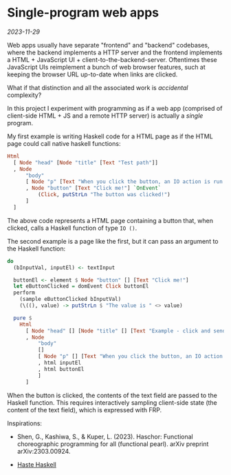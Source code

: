 # Single-program web apps

*2023-11-29*

Web apps usually have separate "frontend" and "backend" codebases, where the backend implements a
HTTP server and the frontend implements a HTML + JavaScript UI + client-to-the-backend-server.
Oftentimes these JavaScript UIs reimplement a bunch of web browser features, such at keeping the
browser URL up-to-date when links are clicked.

What if that distinction and all the associated work is *accidental* complexity?

In this project I experiment with programming as if a web app (comprised of client-side HTML + JS
and a remote HTTP server) is actually a *single* program.

My first example is writing Haskell code for a HTML page as if the HTML page could call native
haskell functions:

```haskell
Html
  [ Node "head" [Node "title" [Text "Test path"]]
  , Node
      "body"
      [ Node "p" [Text "When you click the button, an IO action is run on the server."]
      , Node "button" [Text "Click me!"] `OnEvent`
          (Click, putStrLn "The button was clicked!")
      ]
  ]
```

The above code represents a HTML page containing a button that, when clicked, calls a Haskell function
of type `IO ()`.

The second example is a page like the first, but it can pass an argument to the Haskell
function:

```haskell
do
  (bInputVal, inputEl) <- textInput

  buttonEl <- element $ Node "button" [] [Text "Click me!"]
  let eButtonClicked = domEvent Click buttonEl
  perform
    (sample eButtonClicked bInputVal)
    (\((), value) -> putStrLn $ "The value is " <> value)

  pure $
    Html
      [ Node "head" [] [Node "title" [] [Text "Example - click and send"]]
      , Node
          "body"
          []
          [ Node "p" [] [Text "When you click the button, an IO action is run on the server using the contents of the text input."]
          , html inputEl
          , html buttonEl
          ]
      ]
```

When the button is clicked, the contents of the text field are passed to the Haskell function.
This requires interactively sampling client-side state (the content of the text field), which is
expressed with FRP.

Inspirations:

* Shen, G., Kashiwa, S., & Kuper, L. (2023). Haschor: Functional choreographic programming for
    all (functional pearl). arXiv preprint arXiv:2303.00924.

* [Haste Haskell](https://web.archive.org/web/20221004075724/https://www.haste-lang.org/)
